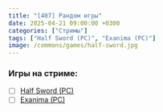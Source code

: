 ```yaml
---
title: "[407] Рандом игры"
date: 2025-04-21 09:00:00 +0300
categories: ["Стримы"]
tags: ["Half Sword (PC)", "Exanima (PC)"]
image: /commons/games/half-sword.jpg
---
```


### Игры на стриме:
+ [ ] [Half Sword (PC)](/tags/half-sword-pc)
+ [ ] [Exanima (PC)](/tags/exanima-pc)
